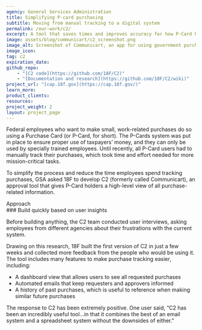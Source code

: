 ```yaml
---
agency: General Services Administration
title: Simplifying P-card purchasing
subtitle: Moving from manual tracking to a digital system
permalink: /our-work/c2/
excerpt: A tool that saves times and improves accuracy for how P-Card holders manage purchases and approvals.
image: assets/blog/communicart/c2_screenshot.png
image_alt: Screenshot of Communicart, an app for using government purchasing cards
image_icon:
tag: c2
expiration_date:
github_repo:
    - "[C2 code](https://github.com/18F/C2)"
    - "[Documentation and research](https://github.com/18F/C2/wiki)"
project_url: "[cap.18f.gov](https://cap.18f.gov/)"
learn_more:
product_clients:
resources:
project_weight: 2
layout: project_page
---
```


Federal employees who want to make small, work-related purchases do so using a Purchase Card (or P-Card, for short). The P-Cards system was put in place to ensure proper use of taxpayers’ money, and they can only be used by specially trained employees. Until recently, all P-Card users had to manually track their purchases, which took time and effort needed for more mission-critical tasks.

To simplify the process and reduce the time employees spend tracking purchases, GSA asked 18F to develop C2 (formerly called Communicart), an approval tool that gives P-Card holders a high-level view of all purchase-related information.

<div class="case-study-preheader margin-top-6">Approach</div>
### Build quickly based on user insights

Before building anything, the C2 team conducted user interviews, asking employees from different agencies about their frustrations with the current system.

Drawing on this research, 18F built the first version of C2 in just a few weeks and collected more feedback from the people who would be using it. The tool includes many features to make purchase tracking easier, including:

- A dashboard view that allows users to see all requested purchases
- Automated emails that keep requesters and approvers informed
- A history of past purchases, which is useful to reference when making similar future purchases

The response to C2 has been extremely positive. One user said, “C2 has been an incredibly useful tool...in that it combines the best of an email system and a spreadsheet system without the downsides of either."

